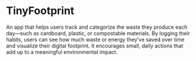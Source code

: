 # TinyFootprint
An app that helps users track and categorize the waste they produce each day—such as cardboard, plastic, or compostable materials. By logging their habits, users can see how much waste or energy they’ve saved over time and visualize their digital footprint. It encourages small, daily actions that add up to a meaningful environmental impact.
